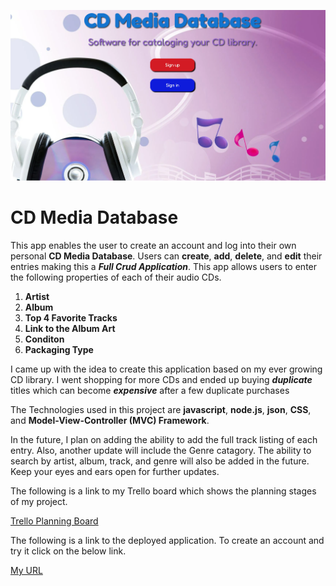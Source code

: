 ![CD with Headphones with text CD Media Database](./assets/splash-screen.png)
# CD Media Database

This app enables the user to create an account and log into their own personal __CD Media Database__.  Users can __create__, __add__, __delete__, and __edit__ their entries making this a ***Full Crud Application***.  This app allows users to enter the following properties of each of their audio CDs.

 1. __Artist__
 2. __Album__
 3. __Top 4 Favorite Tracks__
 4. __Link to the Album Art__
 5. __Conditon__ 
 6. __Packaging Type__

I came up with the idea to create this application based on my ever growing CD library.  I went shopping for more CDs and ended up buying ***duplicate*** titles which can become ***expensive*** after a few duplicate purchases

The Technologies used in this project are __javascript__, __node.js__, __json__, __CSS__, and __Model-View-Controller (MVC) Framework__.

In the future, I plan on adding the ability to add the full track listing of each entry.  Also, another update will include the Genre catagory. The ability to search by artist, album, track, and genre will also be added in the future.  Keep your eyes and ears open for further updates.

The following is a link to my Trello board which shows the planning stages of my project.

[Trello Planning Board](https://trello.com/invite/b/67d4a00ad57c506cb094388c/ATTI0dd965a07242a0ae50ce0c7527cd7552546F7F90/project-2-trello)

The following is a link to the deployed application.  To create an account and try it click on the below link.

[My URL](https://my-project-2-239d6ad4e34c.herokuapp.com/)


